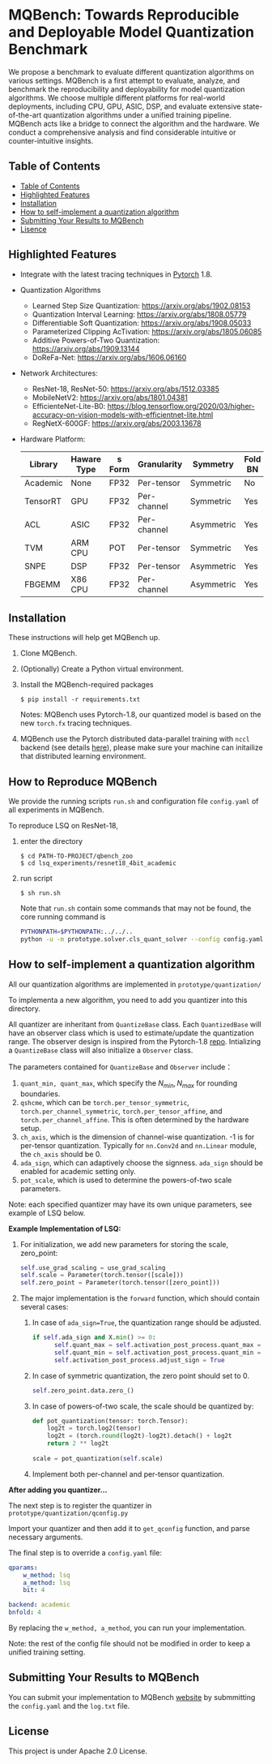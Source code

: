 # MQBench: Towards Reproducible and Deployable Model Quantization Benchmark



We propose a benchmark to evaluate different quantization algorithms on various settings. MQBench is a first attempt to evaluate, analyze, and benchmark the reproducibility and deployability for model quantization algorithms. We choose multiple different platforms for real-world deployments, including CPU, GPU, ASIC, DSP, and evaluate extensive state-of-the-art quantization algorithms under a unified training pipeline. MQBench acts like a bridge to connect the algorithm and the hardware. We conduct a comprehensive analysis and find considerable intuitive or counter-intuitive insights.



## Table of Contents

- [Table of Contents](https://github.com/TheGreatCold/mqbench#table-of-contents)
- [Highlighted Features](https://github.com/TheGreatCold/mqbench#highlighted-features)
- [Installation](https://github.com/TheGreatCold/mqbench#installation)
- [How to self-implement a quantization algorithm](https://github.com/TheGreatCold/mqbench#how-to-self-implement-a-quantization-algorithm)
- [Submitting Your Results to MQBench](https://github.com/TheGreatCold/mqbench#submitting-your-results-to-mqbench)
- [Lisence](https://github.com/TheGreatCold/mqbench#license)





## Highlighted Features

+ Integrate with the latest tracing techniques in [Pytorch](https://pytorch.org/) 1.8.

+ Quantization Algorithms

  + Learned Step Size Quantization: https://arxiv.org/abs/1902.08153
  + Quantization Interval Learning: https://arxiv.org/abs/1808.05779
  + Differentiable Soft Quantization: https://arxiv.org/abs/1908.05033
  + Parameterized Clipping AcTivation: https://arxiv.org/abs/1805.06085
  + Additive Powers-of-Two Quantization: https://arxiv.org/abs/1909.13144
  + DoReFa-Net: https://arxiv.org/abs/1606.06160

+ Network Architectures:

  + ResNet-18, ResNet-50: https://arxiv.org/abs/1512.03385
  + MobileNetV2: https://arxiv.org/abs/1801.04381
  + EfficienteNet-Lite-B0: https://blog.tensorflow.org/2020/03/higher-accuracy-on-vision-models-with-efficientnet-lite.html
  + RegNetX-600GF: https://arxiv.org/abs/2003.13678

+ Hardware Platform:

  | Library  | Haware Type | s Form | Granularity | Symmetry   | Fold  BN |
  | -------- | ----------- | ------ | ----------- | ---------- | -------- |
  | Academic | None        | FP32   | Per-tensor  | Symmetric  | No       |
  | TensorRT | GPU         | FP32   | Per-channel | Symmetric  | Yes      |
  | ACL      | ASIC        | FP32   | Per-channel | Asymmetric | Yes      |
  | TVM      | ARM CPU     | POT    | Per-tensor  | Symmetric  | Yes      |
  | SNPE     | DSP         | FP32   | Per-tensor  | Asymmetric | Yes      |
  | FBGEMM   | X86 CPU     | FP32   | Per-channel | Asymmetric | Yes      |



## Installation

These instructions will help get MQBench up.

1. Clone MQBench.

2. (Optionally) Create a Python virtual environment.

3. Install the MQBench-required packages

   `$ pip install -r requirements.txt`

   Notes: MQBench uses Pytorch-1.8, our quantized model is based on the new `torch.fx` tracing techniques.

4. MQBench use the Pytorch distributed data-parallel training with `nccl` backend (see details [here](https://pytorch.org/docs/stable/distributed.html#torch.distributed.init_process_group)), please make sure your machine can initailize that distributed learning environment. 

## How to Reproduce MQBench

We provide the running scripts `run.sh` and configuration file `config.yaml` of all experiments in MQBench. 

To reproduce LSQ on ResNet-18, 

1. enter the directory 

   ```
   $ cd PATH-TO-PROJECT/qbench_zoo
   $ cd lsq_experiments/resnet18_4bit_academic
   ```

2. run script

   ```
   $ sh run.sh
   ```

   Note that `run.sh` contain some commands that may not be found, the core running command is

   ```bash
   PYTHONPATH=$PYTHONPATH:../../..
   python -u -m prototype.solver.cls_quant_solver --config config.yaml
   ```



## How to self-implement a quantization algorithm

All our quantization algorithms are implemented in `prototype/quantization/`

To implementa a new algorithm, you need to add you quantizer into this directory. 

All quantizer are inheritant from  `QuantizeBase` class. Each `QuantizedBase` will have an observer class which is used to estimate/update the quantization range. The observer design is inspired from the Pytorch-1.8 [repo](https://github.com/pytorch/pytorch/blob/master/torch/quantization/observer.py). Intializing a `QuantizeBase` class will also initialize a `Observer` class. 

The parameters contained for  `QuantizeBase` and `Observer` include：

1. `quant_min, quant_max`, which specify the $N_{min}, N_{max}$ for rounding boundaries. 
2. `qshcme`, which can be `torch.per_tensor_symmetric`, `torch.per_channel_symmetric`, `torch.per_tensor_affine`, and `torch.per_channel_affine`. This is often determined by the hardware setup. 
3. `ch_axis`, which is the dimension of channel-wise quantization. -1 is for per-tensor quantization. Typically for `nn.Conv2d` and `nn.Linear` module, the `ch_axis` should be 0.
4. `ada_sign`, which can adaptively choose the signness. `ada_sign` should be enabled for academic setting only.
5. `pot_scale`, which is used to determine the powers-of-two scale parameters.  

Note: each specified quantizer may have its own unique parameters, see example of LSQ below.

**Example Implementation of LSQ:**

1. For initialization, we add new parameters for storing the scale, zero_point:

   ```python
   self.use_grad_scaling = use_grad_scaling
   self.scale = Parameter(torch.tensor([scale]))
   self.zero_point = Parameter(torch.tensor([zero_point]))
   ```

2. The major implementation is the `forward` function, which should contain several cases:

   1. In case of `ada_sign=True`, the quantization range should be adjusted. 

      ```python
      if self.ada_sign and X.min() >= 0:
        	self.quant_max = self.activation_post_process.quant_max = 2 ** self.bitwidth - 1
        	self.quant_min = self.activation_post_process.quant_min = 0
        	self.activation_post_process.adjust_sign = True
      ```

   2. In case of symmetric quantization, the zero point should set to 0.

      ```python
      self.zero_point.data.zero_()
      ```

   3. In case of powers-of-two scale, the scale should be quantized by:

      ```python
      def pot_quantization(tensor: torch.Tensor):
          log2t = torch.log2(tensor)
          log2t = (torch.round(log2t)-log2t).detach() + log2t
          return 2 ** log2t
          
      scale = pot_quantization(self.scale)
      ```

   4. Implement both per-channel and per-tensor quantization.

**After adding you quantizer...**

The next step is to register the quantizer in `prototype/quantization/qconfig.py` 

Import your quantizer and then add it to `get_qconfig` function, and parse necessary arguments. 

The final step is to override a `config.yaml` file:

```yaml
qparams:
    w_method: lsq
    a_method: lsq
    bit: 4

backend: academic
bnfold: 4
```

By replacing the `w_method, a_method`, you can run your implementation. 

Note: the rest of the config file should not be modified in order to keep a unified training setting. 



## Submitting Your Results to MQBench

You can submit your implementation to MQBench [website](http://mqbench.tech/) by submmitting the `config.yaml` and the `log.txt` file. 



## License

This project is under Apache 2.0 License. 

